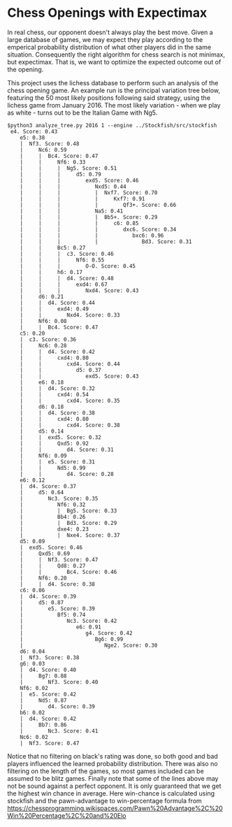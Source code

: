 # Chess Openings with Expectimax
In real chess, our opponent doesn't always play the best move.
Given a large database of games, we may expect they play according to the emperical probability distribution of what other players did in the same situation.
Consequently the right algorithm for chess search is not minimax, but expectimax.
That is, we want to optimize the expected outcome out of the opening.

This project uses the lichess database to perform such an analysis of the chess opening game.
An example run is the principal variation tree below, featuring the 50 most likely positions following said strategy, using the lichess game from January 2016.
The most likely variation - when we play as white - turns out to be the Italian Game with Ng5.

```
$python3 analyze_tree.py 2016 1 --engine ../Stockfish/src/stockfish
 e4. Score: 0.43
    e5: 0.38
    |  Nf3. Score: 0.48
    |     Nc6: 0.59
    |     |  Bc4. Score: 0.47
    |     |     Nf6: 0.33
    |     |     |  Ng5. Score: 0.51
    |     |     |     d5: 0.79
    |     |     |        exd5. Score: 0.46
    |     |     |           Nxd5: 0.44
    |     |     |           |  Nxf7. Score: 0.70
    |     |     |           |     Kxf7: 0.91
    |     |     |           |        Qf3+. Score: 0.66
    |     |     |           Na5: 0.41
    |     |     |           |  Bb5+. Score: 0.29
    |     |     |           |     c6: 0.85
    |     |     |           |        dxc6. Score: 0.34
    |     |     |           |           bxc6: 0.96
    |     |     |           |              Bd3. Score: 0.31
    |     |     Bc5: 0.27
    |     |     |  c3. Score: 0.46
    |     |     |     Nf6: 0.55
    |     |     |        O-O. Score: 0.45
    |     |     h6: 0.17
    |     |     |  d4. Score: 0.48
    |     |     |     exd4: 0.67
    |     |     |        Nxd4. Score: 0.43
    |     d6: 0.21
    |     |  d4. Score: 0.44
    |     |     exd4: 0.49
    |     |        Nxd4. Score: 0.33
    |     Nf6: 0.08
    |     |  Bc4. Score: 0.47
    c5: 0.20
    |  c3. Score: 0.36
    |     Nc6: 0.28
    |     |  d4. Score: 0.42
    |     |     cxd4: 0.80
    |     |        cxd4. Score: 0.44
    |     |           d5: 0.37
    |     |              exd5. Score: 0.43
    |     e6: 0.18
    |     |  d4. Score: 0.32
    |     |     cxd4: 0.54
    |     |        cxd4. Score: 0.35
    |     d6: 0.18
    |     |  d4. Score: 0.38
    |     |     cxd4: 0.80
    |     |        cxd4. Score: 0.38
    |     d5: 0.14
    |     |  exd5. Score: 0.32
    |     |     Qxd5: 0.92
    |     |        d4. Score: 0.31
    |     Nf6: 0.09
    |     |  e5. Score: 0.31
    |     |     Nd5: 0.99
    |     |        d4. Score: 0.28
    e6: 0.12
    |  d4. Score: 0.37
    |     d5: 0.64                                                              
    |        Nc3. Score: 0.35
    |           Nf6: 0.32
    |           |  Bg5. Score: 0.33
    |           Bb4: 0.26
    |           |  Bd3. Score: 0.29
    |           dxe4: 0.23
    |           |  Nxe4. Score: 0.37
    d5: 0.09
    |  exd5. Score: 0.46
    |     Qxd5: 0.69
    |     |  Nf3. Score: 0.47
    |     |     Qd8: 0.27
    |     |        Bc4. Score: 0.46
    |     Nf6: 0.20
    |     |  d4. Score: 0.38
    c6: 0.06
    |  d4. Score: 0.39
    |     d5: 0.87
    |        e5. Score: 0.39
    |           Bf5: 0.74
    |              Nc3. Score: 0.42
    |                 e6: 0.91
    |                    g4. Score: 0.42
    |                       Bg6: 0.99
    |                          Nge2. Score: 0.30
    d6: 0.04
    |  Nf3. Score: 0.38
    g6: 0.03
    |  d4. Score: 0.40
    |     Bg7: 0.88
    |        Nf3. Score: 0.40
    Nf6: 0.02
    |  e5. Score: 0.42
    |     Nd5: 0.87
    |        d4. Score: 0.39
    b6: 0.02
    |  d4. Score: 0.42
    |     Bb7: 0.86
    |        Nc3. Score: 0.41
    Nc6: 0.02
    |  Nf3. Score: 0.47
```

Notice that no filtering on black's rating was done, so both good and bad players influenced the learned probability distribution. 
There was also no filtering on the length of the games, so most games included can be assumed to be blitz games.
Finally note that some of the lines above may not be sound against a perfect opponent. It is only guaranteed that we get the highest win chance in average.
Here win-chance is calculated using stockfish and the pawn-advantage to win-percentage formula from https://chessprogramming.wikispaces.com/Pawn%20Advantage%2C%20Win%20Percentage%2C%20and%20Elo
